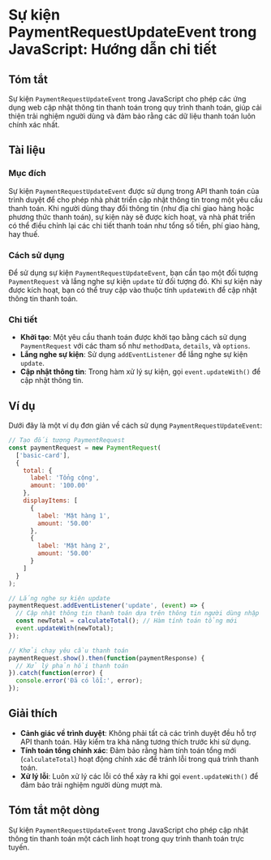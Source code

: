 <!--
Meta Description: # Sự kiện PaymentRequestUpdateEvent trong JavaScript: Hướng dẫn chi tiết ## Tóm tắt Sự kiện `PaymentRequestUpdateEvent` trong JavaScript cho phép các ...
Meta Keywords: toán, thanh, kiện, trong, thông
-->

# Sự kiện PaymentRequestUpdateEvent trong JavaScript: Hướng dẫn chi tiết

## Tóm tắt
Sự kiện `PaymentRequestUpdateEvent` trong JavaScript cho phép các ứng dụng web cập nhật thông tin thanh toán trong quy trình thanh toán, giúp cải thiện trải nghiệm người dùng và đảm bảo rằng các dữ liệu thanh toán luôn chính xác nhất.

## Tài liệu
### Mục đích
Sự kiện `PaymentRequestUpdateEvent` được sử dụng trong API thanh toán của trình duyệt để cho phép nhà phát triển cập nhật thông tin trong một yêu cầu thanh toán. Khi người dùng thay đổi thông tin (như địa chỉ giao hàng hoặc phương thức thanh toán), sự kiện này sẽ được kích hoạt, và nhà phát triển có thể điều chỉnh lại các chi tiết thanh toán như tổng số tiền, phí giao hàng, hay thuế.

### Cách sử dụng
Để sử dụng sự kiện `PaymentRequestUpdateEvent`, bạn cần tạo một đối tượng `PaymentRequest` và lắng nghe sự kiện `update` từ đối tượng đó. Khi sự kiện này được kích hoạt, bạn có thể truy cập vào thuộc tính `updateWith` để cập nhật thông tin thanh toán.

### Chi tiết
- **Khởi tạo**: Một yêu cầu thanh toán được khởi tạo bằng cách sử dụng `PaymentRequest` với các tham số như `methodData`, `details`, và `options`.
- **Lắng nghe sự kiện**: Sử dụng `addEventListener` để lắng nghe sự kiện `update`.
- **Cập nhật thông tin**: Trong hàm xử lý sự kiện, gọi `event.updateWith()` để cập nhật thông tin.

## Ví dụ
Dưới đây là một ví dụ đơn giản về cách sử dụng `PaymentRequestUpdateEvent`:

```javascript
// Tạo đối tượng PaymentRequest
const paymentRequest = new PaymentRequest(
  ['basic-card'],
  {
    total: {
      label: 'Tổng cộng',
      amount: '100.00'
    },
    displayItems: [
      {
        label: 'Mặt hàng 1',
        amount: '50.00'
      },
      {
        label: 'Mặt hàng 2',
        amount: '50.00'
      }
    ]
  }
);

// Lắng nghe sự kiện update
paymentRequest.addEventListener('update', (event) => {
  // Cập nhật thông tin thanh toán dựa trên thông tin người dùng nhập
  const newTotal = calculateTotal(); // Hàm tính toán tổng mới
  event.updateWith(newTotal);
});

// Khởi chạy yêu cầu thanh toán
paymentRequest.show().then(function(paymentResponse) {
  // Xử lý phản hồi thanh toán
}).catch(function(error) {
  console.error('Đã có lỗi:', error);
});
```

## Giải thích
- **Cảnh giác về trình duyệt**: Không phải tất cả các trình duyệt đều hỗ trợ API thanh toán. Hãy kiểm tra khả năng tương thích trước khi sử dụng.
- **Tính toán tổng chính xác**: Đảm bảo rằng hàm tính toán tổng mới (`calculateTotal`) hoạt động chính xác để tránh lỗi trong quá trình thanh toán.
- **Xử lý lỗi**: Luôn xử lý các lỗi có thể xảy ra khi gọi `event.updateWith()` để đảm bảo trải nghiệm người dùng mượt mà.

## Tóm tắt một dòng
Sự kiện `PaymentRequestUpdateEvent` trong JavaScript cho phép cập nhật thông tin thanh toán một cách linh hoạt trong quy trình thanh toán trực tuyến.